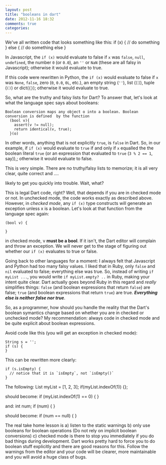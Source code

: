```yaml
---
layout: post
title: "booleans in dart"
date: 2012-11-16 18:32
comments: true
categories: 
---
```


We've all written code that looks something like this:
    if (x) {
      // do something
    } else {
      // do something else
    }

In Javascript, the `if (x)` would evaluate to false if `x` was `false`, `null`, `undefined`, the number `0` (or `0.0`), 
an `''` or `NaN` (these are all falsy in Javascript); otherwise it would evaluate to true.  

If this code were rewritten in Python, the `if (x)` would evaluate to false if `x` was `None`, `false`, zero (`0`, 
`0.0`, `0L`, etc.), an empty string (`''`), list (`[]`), tuple (`()`) or dict(`{}`); 
otherwise it would evaluate to true.
  
So, what are the truthy and falsy lists for Dart? To answer that, let's look at what the
language spec says about booleans:
  
    Boolean conversion maps any object o into a boolean. Boolean conversion is defined  by the function
      (bool v){
        assert(v != null);
        return identical(v, true);
      }(o)
  
In other words, anything that is not explicitly `true`, is `false` in Dart. So, in our example, if `if (x)` would evaluate to
`true` if and only if `x` equalled the the boolean literal `true` (or an expression that evaluated to `true` (`3 % 2 == 1`, say)),;
otherwise it would evaluate to false.

This is very simple. There are no truthy/falsy lists to memorize; it is all very clear, quite correct and ....

likely to get you quickly into trouble. Wait, what? 

This is legal Dart code, right? Well, that depends if you are in checked mode or not.  In unchecked mode, the code works exactly
as described above. However, in _checked mode_, any `if (x)` type constructs will generate an exception unless x is a boolean. Let's 
look at that function from the language spec again:
  
    (bool v) {
    
    }

in checked mode, v **must be a bool**. If it isn't, the Dart editor will complain and throw an exception. We will never
get to the stage of figuring out whether our `if (x)` evaluates to true or false. 

Going back to other languages for a moment: I always felt that Javascript and Python had too many falsy values. I liked
that in Ruby, only `false` and `nil` evaluated to false; everything else was true. So, instead of writing `if myList ...`, you
would write `if myList.empty? ..` in Ruby, making your intent quite clear. 
Dart actually goes beyond
Ruby in this regard and _really_ simplifies things:  `false` (and boolean expressions that return `false`) are false; 
`true` (and boolean expressions that return `true`) are true. _**Everything else is neither false nor true**_.

So, as a programmer, how should you handle the reality that the Dart's boolean symantics change based on whether you 
are in checked or unchecked mode?  My recommendation: always code in checked mode and be quite explicit about boolean 
expressions.

Avoid code like this (you will get an exception in checked mode):
  
    String s = '';
    if (s) { 
    }
  
This can be rewritten more clearly:
  
    if (s.isEmpty) {
      // notice that it is `isEmpty`, not `isEmpty()`
    }

The following:
    List myList = [1, 2, 3];
    if(myList.indexOf(1)) {};
  
should become:
    if (myList.indexOf(1) == 0) {
    }
   
and:
    int num;
    if (num) {
    }

should become:
    if (num == null) {
    }

The real take home lesson is a) listen to the static warnings b) only use booleans for boolean operations (Do not rely on implicit boolean 
conversions) c) checked mode is there to stop you immediately if you do bad things during development. Dart works pretty hard 
to force you to do boolean stuff explicitly and there are good reasons for this. Follow the warnings from the editor and your
code will be clearer, more maintainable and you will avoid a huge class of bugs.
